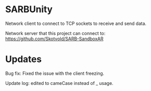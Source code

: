 # SARBUnity

Network client to connect to TCP sockets to receive and send data.

Network server that this project can connect to: https://github.com/Skotvold/SARB-SandboxAR

# Updates
Bug fix:
Fixed the issue with the client freezing.

Update log:
edited to cameCase instead of _ usage. 

